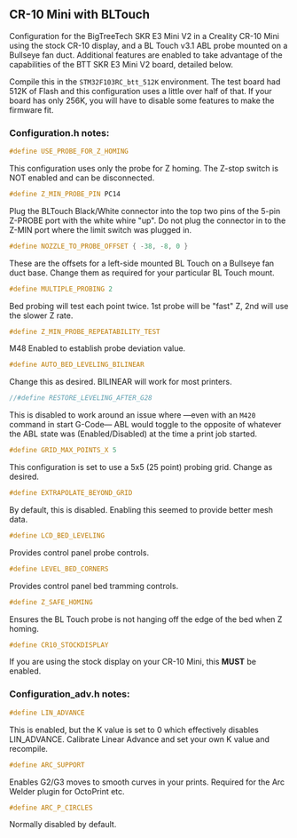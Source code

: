 ## CR-10 Mini with BLTouch

Configuration for the BigTreeTech SKR E3 Mini V2 in a Creality CR-10 Mini using the stock CR-10 display, and a BL Touch v3.1 ABL probe mounted on a Bullseye fan duct. Additional features are enabled to take advantage of the capabilities of the BTT SKR E3 Mini V2 board, detailed below.
 
Compile this in the `STM32F103RC_btt_512K` environment. The test board had 512K of Flash and this configuration uses a little over half of that. If your board has only 256K, you will have to disable some features to make the firmware fit.
 
### Configuration.h notes:

```cpp
#define USE_PROBE_FOR_Z_HOMING
```
This configuration uses only the probe for Z homing. The Z-stop switch is NOT enabled and can be disconnected. 

```cpp
#define Z_MIN_PROBE_PIN PC14
```
Plug the BLTouch Black/White connector into the top two pins of the 5-pin Z-PROBE port with the white whire "up". Do not plug the connector in to the Z-MIN port where the limit switch was plugged in.

```cpp
#define NOZZLE_TO_PROBE_OFFSET { -38, -8, 0 }
```
These are the offsets for a left-side mounted BL Touch on a Bullseye fan duct base. Change them as required for your particular BL Touch mount.

```cpp
#define MULTIPLE_PROBING 2
```
Bed probing will test each point twice. 1st probe will be "fast" Z, 2nd will use the slower Z rate.

```cpp
#define Z_MIN_PROBE_REPEATABILITY_TEST
```
M48 Enabled to establish probe deviation value.

```cpp
#define AUTO_BED_LEVELING_BILINEAR
```
Change this as desired. BILINEAR will work for most printers.

```cpp
//#define RESTORE_LEVELING_AFTER_G28
```
This is disabled to work around an issue where —even with an `M420` command in start G-Code— ABL would toggle to the opposite of whatever the ABL state was (Enabled/Disabled) at the time a print job started.

```cpp
#define GRID_MAX_POINTS_X 5
```
This configuration is set to use a 5x5 (25 point) probing grid. Change as desired.

```cpp
#define EXTRAPOLATE_BEYOND_GRID
```
By default, this is disabled. Enabling this seemed to provide better mesh data.
 
```cpp
#define LCD_BED_LEVELING
```
Provides control panel probe controls.
 
```cpp
#define LEVEL_BED_CORNERS 
```
Provides control panel bed tramming controls.

```cpp
#define Z_SAFE_HOMING
```
Ensures the BL Touch probe is not hanging off the edge of the bed when Z homing.

```cpp
#define CR10_STOCKDISPLAY
```
If you are using the stock display on your CR-10 Mini, this **MUST** be enabled.

### Configuration_adv.h notes:

```cpp
#define LIN_ADVANCE
```
This is enabled, but the K value is set to 0 which effectively disables LIN_ADVANCE. Calibrate Linear Advance and set your own K value and recompile.

```cpp
#define ARC_SUPPORT
```
Enables G2/G3 moves to smooth curves in your prints. Required for the Arc Welder plugin for OctoPrint etc.

```cpp
#define ARC_P_CIRCLES
```
Normally disabled by default. 
